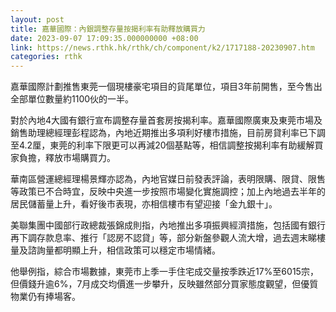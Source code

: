 ```yaml
---
layout: post
title: 嘉華國際：內銀調整存量按揭利率有助釋放購買力
date: 2023-09-07 17:09:35.000000000 +08:00
link: https://news.rthk.hk/rthk/ch/component/k2/1717188-20230907.htm
categories: rthk
---
```


嘉華國際計劃推售東莞一個現樓豪宅項目的貨尾單位，項目3年前開售，至今售出全部單位數量約1100伙的一半。

對於內地4大國有銀行宣布調整存量首套房按揭利率。嘉華國際廣東及東莞市場及銷售助理總經理彭程認為，內地近期推出多項利好樓市措施，目前房貸利率已下調至4.2厘，東莞的利率下限更可以再減20個基點等，相信調整按揭利率有助緩解買家負擔，釋放市場購買力。

華南區營運總經理楊景輝亦認為，內地官媒日前發表評論，表明限購、限貸、限售等政策已不合時宜，反映中央進一步按照市場變化實施調控；加上內地過去半年的居民儲蓄量上升，看好後市表現，亦相信樓市有望迎接「金九銀十」。

美聯集團中國部行政總裁張錦成則指，內地推出多項振興經濟措施，包括國有銀行再下調存款息率、推行「認房不認貸」等，部分新盤參觀人流大增，過去週末睇樓量及諮詢量都明顯上升，相信政策可以穩定市場情緒。

他舉例指，綜合市場數據，東莞市上季一手住宅成交量按季跌近17%至6015宗，但價錢升逾6%，7月成交均價進一步攀升，反映雖然部分買家態度觀望，但優質物業仍有捧場客。
